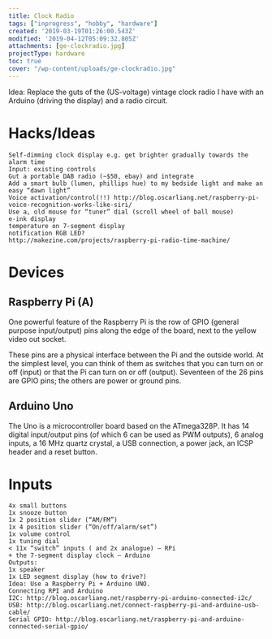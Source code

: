 ```yaml
---
title: Clock Radio
tags: ["inprogress", "hobby", "hardware"]
created: '2019-03-19T01:26:00.543Z'
modified: '2019-04-12T05:09:32.805Z'
attachments: [ge-clockradio.jpg]
projectType: hardware
toc: true
cover: "/wp-content/uploads/ge-clockradio.jpg"
---
```


Idea: Replace the guts of the (US-voltage) vintage clock radio I have with an Arduino (driving the display) and a radio circuit.

# Hacks/Ideas
```
Self-dimming clock display e.g. get brighter gradually towards the alarm time
Input: existing controls
Gut a portable DAB radio (~$50, ebay) and integrate
Add a smart bulb (lumen, phillips hue) to my bedside light and make an easy “dawn light”
Voice activation/control(!!) http://blog.oscarliang.net/raspberry-pi-voice-recognition-works-like-siri/
Use a, old mouse for “tuner” dial (scroll wheel of ball mouse)
e-ink display
temperature on 7-segment display
notification RGB LED?
http://makezine.com/projects/raspberry-pi-radio-time-machine/
```

# Devices
## Raspberry Pi (A)

One powerful feature of the Raspberry Pi is the row of GPIO (general purpose input/output) pins along the edge of the board, next to the yellow video out socket.

These pins are a physical interface between the Pi and the outside world. At the simplest level, you can think of them as switches that you can turn on or off (input) or that the Pi can turn on or off (output). Seventeen of the 26 pins are GPIO pins; the others are power or ground pins.

## Arduino Uno

The Uno is a microcontroller board based on the ATmega328P. It has 14 digital input/output pins (of which 6 can be used as PWM outputs), 6 analog inputs, a 16 MHz quartz crystal, a USB connection, a power jack, an ICSP header and a reset button.

# Inputs
```
4x small buttons
1x snooze button
1x 2 position slider (“AM/FM”)
1x 4 position slider (“On/off/alarm/set”)
1x volume control
1x tuning dial
< 11x “switch” inputs ( and 2x analogue) — RPi
+ the 7-segment display clock — Arduino
Outputs:
1x speaker
1x LED segment display (how to drive?)
Idea: Use a Raspberry Pi + Arduino UNO.
Connecting RPI and Arduino
I2C: http://blog.oscarliang.net/raspberry-pi-arduino-connected-i2c/
USB: http://blog.oscarliang.net/connect-raspberry-pi-and-arduino-usb-cable/
Serial GPIO: http://blog.oscarliang.net/raspberry-pi-and-arduino-connected-serial-gpio/
```

